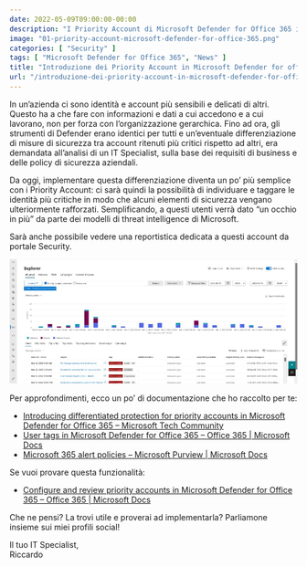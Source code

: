 ```yaml
---
date: 2022-05-09T09:00:00-00:00
description: "I Priority Account di Microsoft Defender for Office 365 innalzano ulteriormente il livello di sicurezza delle identità critiche."
image: "01-priority-account-microsoft-defender-for-office-365.png"
categories: [ "Security" ]
tags: [ "Microsoft Defender for Office 365", "News" ]
title: "Introduzione dei Priority Account in Microsoft Defender for office 365"
url: "/introduzione-dei-priority-account-in-microsoft-defender-for-office-365"
---
```

In un’azienda ci sono identità e account più sensibili e delicati di altri. Questo ha a che fare con informazioni e dati a cui accedono e a cui lavorano, non per forza con l’organizzazione gerarchica. Fino ad ora, gli strumenti di Defender erano identici per tutti e un’eventuale differenziazione di misure di sicurezza tra account ritenuti più critici rispetto ad altri, era demandata all’analisi di un IT Specialist, sulla base dei requisiti di business e delle policy di sicurezza aziendali.

Da oggi, implementare questa differenziazione diventa un po’ più semplice con i Priority Account: ci sarà quindi la possibilità di individuare e taggare le identità più critiche in modo che alcuni elementi di sicurezza vengano ulteriormente rafforzati. Semplificando, a questi utenti verrà dato “un occhio in più” da parte dei modelli di threat intelligence di Microsoft.

Sarà anche possibile vedere una reportistica dedicata a questi account da portale Security.

![Microsoft Defender for Office 365 portal](1652099836769.jpg)

Per approfondimenti, ecco un po’ di documentazione che ho raccolto per te:
- [Introducing differentiated protection for priority accounts in Microsoft Defender for Office 365 – Microsoft Tech Community](https://techcommunity.microsoft.com/t5/microsoft-defender-for-office/introducing-differentiated-protection-for-priority-accounts-in/ba-p/3283838)
- [User tags in Microsoft Defender for Office 365 – Office 365 | Microsoft Docs](https://docs.microsoft.com/en-us/microsoft-365/security/office-365-security/user-tags?view=o365-worldwide)
- [Microsoft 365 alert policies – Microsoft Purview | Microsoft Docs](https://docs.microsoft.com/en-us/microsoft-365/compliance/alert-policies?view=o365-worldwide#viewing-alerts)

Se vuoi provare questa funzionalità:
- [Configure and review priority accounts in Microsoft Defender for Office 365 – Office 365 | Microsoft Docs](https://docs.microsoft.com/en-us/microsoft-365/security/office-365-security/configure-review-priority-account?view=o365-worldwide)

Che ne pensi? La trovi utile e proverai ad implementarla? Parliamone insieme sui miei profili social!

Il tuo IT Specialist,  
Riccardo
